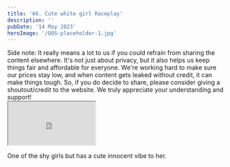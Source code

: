 ```yaml
---
title: '66. Cute white girl Raceplay'
description: ''
pubDate: '14 May 2023'
heroImage: '/QOS-placeholder-1.jpg'
---
```

<div class="video_paragraph_header"> Side note: It really means a lot to us if you could refrain from sharing the content elsewhere. It's not just about privacy, but it also helps us keep things fair and affordable for everyone. We're working hard to make sure our prices stay low, and when content gets leaked without credit, it can make things tough. So, if you do decide to share, please consider giving a shoutout/credit to the website. We truly appreciate your understanding and support!</div>

<iframe src="https://drive.google.com/file/d/1tPUC7t68Hy26DwDuaPSK-bLPLPdZGMYc/preview" width="200" height="100" allow="autoplay" allowfullscreen="allowfullscreen"></iframe>

One of the shy girls but has a cute innocent vibe to her.
<br>
<br>
<!---<a class="read_more" href="https://drive.google.com/file/d/1tPUC7t68Hy26DwDuaPSK-bLPLPdZGMYc/view?usp=sharing">Download</a>--->